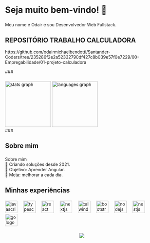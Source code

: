 <h1 align="left">Seja muito bem-vindo! 👋</h1>

###

<p align="left">Meu nome é Odair e sou Desenvolvedor Web Fullstack.</p>

###


###
<p>
  <h2>REPOSITÓRIO TRABALHO CALCULADORA</h2>
  <a>https://github.com/odairmichaelbendotti/Santander-Coders/tree/235286f2e2a52332790df427c8b039e57f0e7229/00-Empregabilidade/01-projeto-calculadora</a>
</p>
###

###
<div align="left">
  <img src="https://github-readme-stats.vercel.app/api?username=odairmichaelbendotti&hide_title=false&hide_rank=false&show_icons=true&include_all_commits=true&count_private=true&disable_animations=false&theme=dracula&locale=en&hide_border=false&order=1" height="150" alt="stats graph"  />
  <img src="https://github-readme-stats.vercel.app/api/top-langs?username=odairmichaelbendotti&locale=en&hide_title=false&layout=compact&card_width=320&langs_count=5&theme=dracula&hide_border=false&order=2" height="150" alt="languages graph"  />
</div>
###

<h2 align="left">Sobre mim</h2>

###

<p align="left">Sobre mim<br>🚀 Criando soluções desde 2021.<br>🌱 Objetivo: Aprender Angular.<br>🎯 Meta: melhorar a cada dia.</p>

###

<h2 align="left">Minhas experiências</h2>

###

<div align="left">
  <img src="https://cdn.jsdelivr.net/gh/devicons/devicon/icons/javascript/javascript-original.svg" height="40" alt="javascript logo"  />
  <img width="12" />
  <img src="https://cdn.jsdelivr.net/gh/devicons/devicon/icons/typescript/typescript-original.svg" height="40" alt="typescript logo"  />
  <img width="12" />
  <img src="https://cdn.jsdelivr.net/gh/devicons/devicon/icons/react/react-original.svg" height="40" alt="react logo"  />
  <img width="12" />
  <img src="https://cdn.jsdelivr.net/gh/devicons/devicon/icons/nextjs/nextjs-original.svg" height="40" alt="nextjs logo"  />
  <img width="12" />
  <img src="https://cdn.jsdelivr.net/gh/devicons/devicon/icons/tailwindcss/tailwindcss-original-wordmark.svg" height="40" alt="tailwindcss logo"  />
  <img width="12" />
  <img src="https://cdn.jsdelivr.net/gh/devicons/devicon/icons/bootstrap/bootstrap-original.svg" height="40" alt="bootstrap logo"  />
  <img width="12" />
  <img src="https://cdn.jsdelivr.net/gh/devicons/devicon/icons/nodejs/nodejs-original.svg" height="40" alt="nodejs logo"  />
  <img width="12" />
  <img src="https://cdn.jsdelivr.net/gh/devicons/devicon/icons/nestjs/nestjs-original.svg" height="40" alt="nestjs logo"  />
  <img width="12" />
  <img src="https://cdn.jsdelivr.net/gh/devicons/devicon/icons/go/go-original.svg" height="40" alt="go logo"  />
</div>

###

###

<div align="center">
  <img src="https://profile-counter.glitch.me/odairmichaelbendotti/count.svg?"  />
</div>

###

